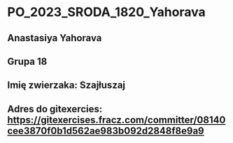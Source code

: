 # PO_2023_SRODA_1820_Yahorava

## Anastasiya Yahorava
## Grupa 18
## Imię zwierzaka: Szajłuszaj
## Adres do gitexercies: https://gitexercises.fracz.com/committer/08140cee3870f0b1d562ae983b092d2848f8e9a9